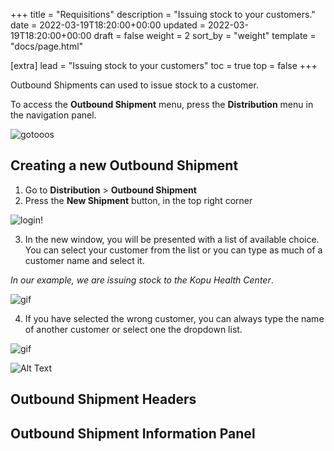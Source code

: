 +++
title = "Requisitions"
description = "Issuing stock to your customers."
date = 2022-03-19T18:20:00+00:00
updated = 2022-03-19T18:20:00+00:00
draft = false
weight = 2
sort_by = "weight"
template = "docs/page.html"

[extra]
lead = "Issuing stock to your customers"
toc = true
top = false
+++

Outbound Shipments can used to issue stock to a customer. 

To access the **Outbound Shipment** menu, press the **Distribution** menu in the navigation panel. 

![gotooos](/docs/gotoos2.png)

## Creating a new Outbound Shipment

1. Go to **Distribution** > **Outbound Shipment**
2. Press the **New Shipment** button, in the top right corner

![login!](/docs/clicknewshipment.png)


3. In the new window, you will be presented with a list of available choice. You can select your customer from the list or you can type as much of a customer name and select it. 

*In our example, we are issuing stock to the Kopu Health Center*. 

![gif](/docs/os_select_customer.gif)


4.  If you have selected the wrong customer, you can always type the name of another customer or select one the dropdown list.  


![gif](/docs/os_change_customer.gif)



![Alt Text](https://media.giphy.com/media/vFKqnCdLPNOKc/giphy.gif)

## Outbound Shipment Headers



## Outbound Shipment Information Panel





